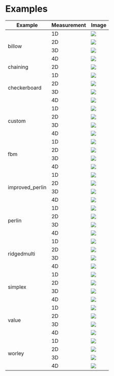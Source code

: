 # Examples

<table>
    <thead>
        <tr>
            <th>Example</th>
            <th>Measurement</th>
            <th>Image</th>
        </tr>
    </thead>
    <tbody>
        <!-- billow -->
        <tr>
            <td rowspan=4>billow</td>
            <td>1D</td>
            <td><img src="./assets/billow_simplex_1d.png"/></td>
        </tr>
        <tr>
            <td>2D</td>
            <td><img src="./assets/billow_simplex_2d.png" /></td>
        </tr>
        <tr>
            <td>3D</td>
            <td><img src="./assets/billow_simplex_3d.png"/></td>
        </tr>
        <tr>
            <td>4D</td>
            <td><img src="./assets/billow_simplex_4d.gif"/></td>
        </tr>
        <!-- chaining -->
        <tr>
            <td>chaining</td>
            <td>2D</td>
            <td><img src="./assets/chaining.png"/></td>
        </tr>
        <!-- checkerboard -->
        <tr>
            <td rowspan=4>checkerboard</td>
            <td>1D</td>
            <td><img src="./assets/checkerboard_1d.png"/></td>
        </tr>
        <tr>
            <td>2D</td>
            <td><img src="./assets/checkerboard_2d.png"/></td>
        </tr>
        <tr>
            <td>3D</td>
            <td><img src="./assets/checkerboard_3d.png"/></td>
        </tr>
        <tr>
            <td>4D</td>
            <td><img src="./assets/checkerboard_4d.gif"/></td>
        </tr>
        <!-- custom -->
        <tr>
            <td rowspan=4>custom</td>
            <td>1D</td>
            <td><img src="./assets/custom_1d.png"/></td>
        </tr>
        <tr>
            <td>2D</td>
            <td><img src="./assets/custom_2d.png"/></td>
        </tr>
        <tr>
            <td>3D</td>
            <td><img src="./assets/custom_3d.png"/></td>
        </tr>
        <tr>
            <td>4D</td>
            <td><img src="./assets/custom_4d.gif"/></td>
        </tr>
        <!-- fbm -->
        <tr>
            <td rowspan=4>fbm</td>
            <td>1D</td>
            <td><img src="./assets/fbm_simplex_1d.png"/></td>
        </tr>
        <tr>
            <td>2D</td>
            <td><img src="./assets/fbm_simplex_2d.png"/></td>
        </tr>
        <tr>
            <td>3D</td>
            <td><img src="./assets/fbm_simplex_3d.png"/></td>
        </tr>
        <tr>
            <td>4D</td>
            <td><img src="./assets/fbm_simplex_4d.gif"/></td>
        </tr>
        <!-- improved_perlin -->
        <tr>
            <td rowspan=4>improved_perlin</td>
            <td>1D</td>
            <td><img src="./assets/improved_perlin_1d.png"/></td>
        </tr>
        <tr>
            <td>2D</td>
            <td><img src="./assets/improved_perlin_2d.png"/></td>
        </tr>
        <tr>
            <td>3D</td>
            <td><img src="./assets/improved_perlin_3d.png"/></td>
        </tr>
        <tr>
            <td>4D</td>
            <td><img src="./assets/improved_perlin_4d.gif"/></td>
        </tr>
        <!-- perlin -->
        <tr>
            <td rowspan=4>perlin</td>
            <td>1D</td>
            <td><img src="./assets/perlin_1d.png"/></td>
        </tr>
        <tr>
            <td>2D</td>
            <td><img src="./assets/perlin_2d.png"/></td>
        </tr>
        <tr>
            <td>3D</td>
            <td><img src="./assets/perlin_3d.png"/></td>
        </tr>
        <tr>
            <td>4D</td>
            <td><img src="./assets/perlin_4d.gif"/></td>
        </tr>
        <!-- ridgedmulti -->
        <tr>
            <td rowspan=4>ridgedmulti</td>
            <td>1D</td>
            <td><img src="./assets/ridgedmulti_simplex_1d.png"/></td>
        </tr>
        <tr>
            <td>2D</td>
            <td><img src="./assets/ridgedmulti_simplex_2d.png"/></td>
        </tr>
        <tr>
            <td>3D</td>
            <td><img src="./assets/ridgedmulti_simplex_3d.png"/></td>
        </tr>
        <tr>
            <td>4D</td>
            <td><img src="./assets/ridgedmulti_simplex_4d.gif"/></td>
        </tr>
        <!-- simplex -->
        <tr>
            <td rowspan=4>simplex</td>
            <td>1D</td>
            <td><img src="./assets/simplex_1d.png"/></td>
        </tr>
        <tr>
            <td>2D</td>
            <td><img src="./assets/simplex_2d.png"/></td>
        </tr>
        <tr>
            <td>3D</td>
            <td><img src="./assets/simplex_3d.png"/></td>
        </tr>
        <tr>
            <td>4D</td>
            <td><img src="./assets/simplex_4d.gif"/></td>
        </tr>
        <!-- value -->
        <tr>
            <td rowspan=4>value</td>
            <td>1D</td>
            <td><img src="./assets/value_1d.png"/></td>
        </tr>
        <tr>
            <td>2D</td>
            <td><img src="./assets/value_2d.png"/></td>
        </tr>
        <tr>
            <td>3D</td>
            <td><img src="./assets/value_3d.png"/></td>
        </tr>
        <tr>
            <td>4D</td>
            <td><img src="./assets/value_4d.gif"/></td>
        </tr>
        <!-- worley -->
        <tr>
            <td rowspan=4>worley</td>
            <td>1D</td>
            <td><img src="./assets/worley_1d.png"/></td>
        </tr>
        <tr>
            <td>2D</td>
            <td><img src="./assets/worley_2d.png"/></td>
        </tr>
        <tr>
            <td>3D</td>
            <td><img src="./assets/worley_3d.png"/></td>
        </tr>
        <tr>
            <td>4D</td>
            <td><img src="./assets/worley_4d.gif"/></td>
        </tr>
    </tbody>
</table>
